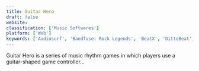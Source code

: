 ```yaml
---
title: Guitar Hero
draft: false 
website: 
classification: ['Music Softwares']
platform: ['Web']
keywords: ['Audiosurf', 'Bandfuse: Rock Legends', 'BeatX', 'DittoBeat', 'Flash Flash Revolution', 'FoFiX', 'Frets on Fire', 'McOsu', 'Ramsophone', 'Rez Infinite', 'Rocksmith', 'Splice Beat Maker', 'StepMania', 'Symphony', 'VOEZ']
---
```

Guitar Hero is a series of music rhythm games in which players use a guitar-shaped game controller...